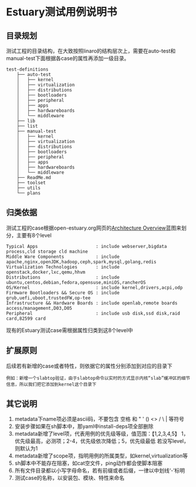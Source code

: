 # Estuary测试用例说明书

## 目录规划

测试工程的目录结构，在大致按照linaro的结构层次上，需要在auto-test和manual-test下面根据各case的属性再添加一级目录。
```
test-definitions
    ├── auto-test
    │   ├── kernel
    │   ├── virtualization
    │   ├── distributions
    │   ├── bootloaders
    │   ├── peripheral
    │   ├── apps
    │   ├── hardwareboards
    │   └── middleware
    ├── lib
    ├── list
    ├── manual-test
    │   ├── kernel
    │   ├── virtualization
    │   ├── distributions
    │   ├── bootloaders
    │   ├── peripheral
    │   ├── apps
    │   ├── hardwareboards
    │   └── middleware
    ├── ReadMe.md
    ├── toolset
    ├── utils
    └── plans
```
## 归类依据

测试工程的case根据open-estuary.org网页的[Architecture Overview](http://open-estuary.org/estuary/)蓝图来划分，主要有8个level
```
Typical Apps                      : include webserver,bigdata process,cld storage cld machine
Middle Ware Components            : include apache,nginx,openJDK,hadoop,ceph,spark,mysql,golang,redis
Virtualization Technologies       : include openstack,docker,lxc,qemu,hhvm
Distributions                     : include ubuntu,centos,debian,fedora,opensuse,miniOS,rancherOS
OS/Kernel                         : include kernel,drivers,acpi,odp
Firmware Bootloaders && Secure OS : include grub,uefi,uboot,trustedFW,op-tee
Infrastructure && Hardware Boards : include openlab,remote boards access/management,D03,D05
Peripheral                        : include usb disk,ssd disk,raid card,82599 card
```
现有的Estuary测试case需根据属性归类到这8个level中

## 扩展原则

后续若有新增的case或者特性，则依据它的属性分别添加到对应的目录下
```
例如：新增一个slabtop验证，由于slabtop命令以实时的方式显示内核“slab”缓冲区的细节信息，所以我们把它添加到kernel这个目录下
```

## 其它说明
1. metadata下name项必须是ascii码，不要包含 空格 和 " ' () <> / \ | 等符号
2. 安装步骤如果在sh脚本中，那yaml中install-deps项全部删除
3. metadata新增了level项，代表用例的优先级等级，值范围：【1,2,3,4,5】
   1，优先级最高，必测项；2-4，优先级依次降低；5，优先级最低
   若没写level，则默认为1
4. metadata新增了scope项，指明用例的所属类型，如kernel,virtualization等
5. sh脚本中不能存在阻塞，如cat空文件，ping动作都会使脚本阻塞
6. 所有文件目录都以小写字母命名，若有前缀或者后缀，一律以中划线‘-’标明
7. 测试case的名称，以安装包、模块、特性来命名
